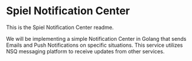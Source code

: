 # Spiel Notification Center

This is the Spiel Notification Center readme.

We will be implementing a simple Notification Center in Golang that sends Emails and Push Notifications on specific situations.
This service utilizes NSQ messaging platform to receive updates from other services.


